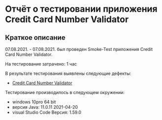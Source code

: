 # Отчёт о тестировании приложения Credit Card Number Validator

## Краткое описание

07.08.2021. - 07.08.2021. был проведен Smoke-Test приложения Credit Card Number Validator.

На тестирование затрачено: 1 час

В результате тестирования выявлены следующие дефекты:
* [Credit Card Number Validator](https://github.com/CoolAleks/JAVA/issues/2)

Тестирование производилось в следующем окружении:
* windows 10pro 64 bit
* версия Java: 11.0.11 2021-04-20
* visual Studio Code Версия: 1.59.0 
